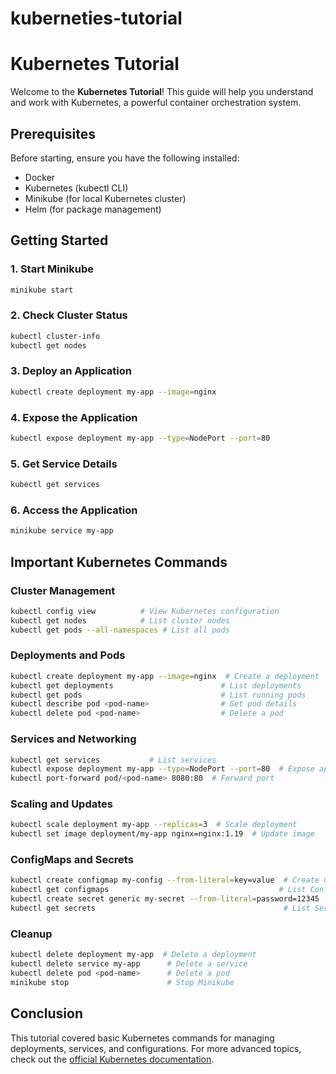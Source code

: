 # kuberneties-tutorial
# Kubernetes Tutorial

Welcome to the **Kubernetes Tutorial**! This guide will help you understand and work with Kubernetes, a powerful container orchestration system.

## Prerequisites

Before starting, ensure you have the following installed:
- Docker
- Kubernetes (kubectl CLI)
- Minikube (for local Kubernetes cluster)
- Helm (for package management)

## Getting Started

### 1. Start Minikube
```sh
minikube start
```

### 2. Check Cluster Status
```sh
kubectl cluster-info
kubectl get nodes
```

### 3. Deploy an Application
```sh
kubectl create deployment my-app --image=nginx
```

### 4. Expose the Application
```sh
kubectl expose deployment my-app --type=NodePort --port=80
```

### 5. Get Service Details
```sh
kubectl get services
```

### 6. Access the Application
```sh
minikube service my-app
```

## Important Kubernetes Commands

### Cluster Management
```sh
kubectl config view          # View Kubernetes configuration
kubectl get nodes            # List cluster nodes
kubectl get pods --all-namespaces # List all pods
```

### Deployments and Pods
```sh
kubectl create deployment my-app --image=nginx  # Create a deployment
kubectl get deployments                        # List deployments
kubectl get pods                               # List running pods
kubectl describe pod <pod-name>                # Get pod details
kubectl delete pod <pod-name>                  # Delete a pod
```

### Services and Networking
```sh
kubectl get services           # List services
kubectl expose deployment my-app --type=NodePort --port=80  # Expose app
kubectl port-forward pod/<pod-name> 8080:80  # Forward port
```

### Scaling and Updates
```sh
kubectl scale deployment my-app --replicas=3  # Scale deployment
kubectl set image deployment/my-app nginx=nginx:1.19  # Update image
```

### ConfigMaps and Secrets
```sh
kubectl create configmap my-config --from-literal=key=value  # Create ConfigMap
kubectl get configmaps                                      # List ConfigMaps
kubectl create secret generic my-secret --from-literal=password=12345  # Create Secret
kubectl get secrets                                          # List Secrets
```

### Cleanup
```sh
kubectl delete deployment my-app  # Delete a deployment
kubectl delete service my-app      # Delete a service
kubectl delete pod <pod-name>      # Delete a pod
minikube stop                      # Stop Minikube
```

## Conclusion

This tutorial covered basic Kubernetes commands for managing deployments, services, and configurations. For more advanced topics, check out the [official Kubernetes documentation](https://kubernetes.io/docs/).

